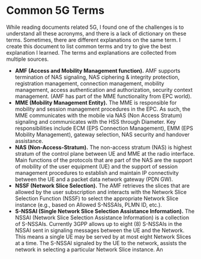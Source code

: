 # Common 5G Terms

While reading documents related 5G, I found one of the challenges is to understand all these acronyms, and there is a lack of dictionary on these terms. Sometimes, there are different explanations on the same term. I create this document to list common terms and try to give the best explanation I learned. The terms and explanations are collected from multiple sources.

- **AMF (Access and Mobility Management function).**  AMF supports termination of NAS signaling, NAS ciphering & integrity protection, registration management, connection management, mobility management, access authentication and authorization, security context management. (AMF has part of the MME functionality from EPC world).
- **MME (Mobility Management Entity).** The MME is responsible for mobility and session management procedures in the EPC. As such, the MME communicates with the mobile via NAS (Non Access Stratum) signaling and communicates with the HSS through Diameter. Key responsibilities include ECM (EPS Connection Management), EMM (EPS Mobility Management), gateway selection, NAS security and handover assistance.
- **NAS (Non-Access-Stratum).** The non-access stratum (NAS) is highest stratum of the control plane between UE and MME at the radio interface. Main functions of the protocols that are part of the NAS are the support of mobility of the user equipment (UE) and the support of session management procedures to establish and maintain IP connectivity between the UE and a packet data network gateway (PDN GW).
- **NSSF (Network Slice Selection).** The AMF retrieves the slices that are allowed by the user subscription and interacts with the Network Slice Selection Function (NSSF) to select the appropriate Network Slice instance (e.g., based on Allowed S-NSSAIs, PLMN ID, etc.).
- **S-NSSAI (Single Network Slice Selection Assistance Information).** The NSSAI (Network Slice Selection Assistance Information) is a collection of S-NSSAIs. Currently 3GPP allows up to eight (8) S-NSSAIs in the NSSAI sent in signaling messages between the UE and the Network. This means a single UE may be served by at most eight Network Slices at a time. The S-NSSAI signaled by the UE to the network, assists the network in selecting a particular Network Slice instance. An

